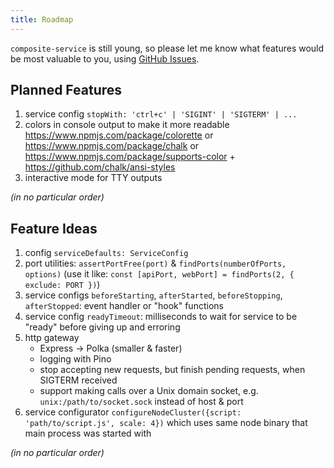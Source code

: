 ```yaml
---
title: Roadmap
---
```


`composite-service` is still young,
so please let me know what features would be most valuable to you,
using [GitHub Issues](https://github.com/zenflow/composite-service/issues).

## Planned Features

1. service config `stopWith: 'ctrl+c' | 'SIGINT' | 'SIGTERM' | ...`
2. colors in console output to make it more readable
https://www.npmjs.com/package/colorette
or
https://www.npmjs.com/package/chalk
or
https://www.npmjs.com/package/supports-color + https://github.com/chalk/ansi-styles
3. interactive mode for TTY outputs

*(in no particular order)*

## Feature Ideas

1. config `serviceDefaults: ServiceConfig`
2. port utilities: `assertPortFree(port)` & `findPorts(numberOfPorts, options)` (use it like: `const [apiPort, webPort] = findPorts(2, { exclude: PORT })`)
3. service configs `beforeStarting`, `afterStarted`, `beforeStopping`, `afterStopped`: event handler or "hook" functions
4. service config `readyTimeout`: milliseconds to wait for service to be "ready" before giving up and erroring
6. http gateway
    - Express -> Polka (smaller & faster)
    - logging with Pino
    - stop accepting new requests, but finish pending requests, when SIGTERM received
    - support making calls over a Unix domain socket, e.g. `unix:/path/to/socket.sock` instead of host & port
7. service configurator `configureNodeCluster({script: 'path/to/script.js', scale: 4})` which uses same node binary that main process was started with

*(in no particular order)*
